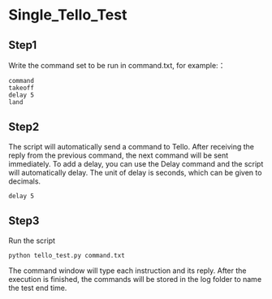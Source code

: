 # Single_Tello_Test
## Step1
Write the command set to be run in command.txt, for example:：
```
command
takeoff
delay 5
land

```
## Step2
The script will automatically send a command to Tello. After receiving the reply from the previous command, the next command will be sent immediately.
To add a delay, you can use the Delay command and the script will automatically delay. The unit of delay is seconds, which can be given to decimals.
```
delay 5
```
## Step3
Run the script
```
python tello_test.py command.txt
```
The command window will type each instruction and its reply. After the execution is finished, the commands will be stored in the log folder to name the test end time.
